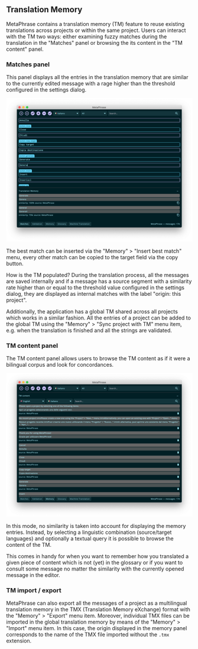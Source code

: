 ## Translation Memory

MetaPhrase contains a translation memory (TM) feature to reuse existing translations across projects or within the same project. Users can interact with the TM two ways: either examining fuzzy matches during the translation in the "Matches" panel or browsing the its content in the "TM content" panel.

### Matches panel

This panel displays all the entries in the translation memory that are similar to the currently edited message with a rage higher than the threshold configured in the settings dialog.

![matches_panel](images/panel_matches_full.png)

The best match can be inserted via the "Memory" > "Insert best match" menu, every other match can be copied to the target field via the copy button.

How is the TM populated? During the translation process, all the messages are saved internally and if a message has a source segment with a similarity rate higher than or equal to the threshold value configured in the settings dialog, they are displayed as internal matches with the label "origin: this project".

Additionally, the application has a global TM shared across all projects which works in a similar fashion. All the entries of a project can be added to the global TM using the "Memory" > "Sync project with TM" menu item, e.g. when the translation is finished and all the strings are validated.

### TM content panel

The TM content panel allows users to browse the TM content as if it were a bilingual corpus and look for concordances.

![tm_content_panel](images/panel_memory.png)

In this mode, no similarity is taken into account for displaying the memory entries. Instead, by selecting a linguistic combination (source/target languages) and optionally a textual query it is possible to browse the content of the TM.

This comes in handy for when you want to remember how you translated a given piece of content which is not (yet) in the glossary or if you want to consult some message no matter the similarity with the currently opened message in the editor.

### TM import / export

MetaPhrase can also export all the messages of a project as a multilingual translation memory in the TMX (Translation Memory eXchange) format with the "Memory" > "Export" menu item. Moreover, individual TMX files can be imported in the global translation memory by means of the "Memory" > "Import" menu item. In this case, the origin displayed in the memory panel corresponds to the name of the TMX file imported without the `.tmx` extension.
